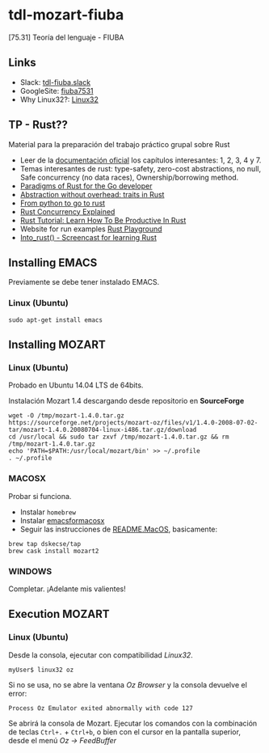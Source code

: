 # tdl-mozart-fiuba
 [75.31] Teoría del lenguaje - FIUBA 

## Links
* Slack: [tdl-fiuba.slack](https://tdl-fiuba.slack.com)
* GoogleSite: [fiuba7531](https://sites.google.com/site/fiuba7531/)
* Why Linux32?: [Linux32](https://gerardnico.com/linux/linux32)

## TP - Rust??

Material para la preparación del trabajo práctico grupal sobre Rust

* Leer de la [documentación oficial](https://doc.rust-lang.org/book/second-edition/foreword.html) los capítulos interesantes: 1, 2, 3, 4 y 7.
* Temas interesantes de rust: type-safety, zero-cost abstractions, no null, Safe concurrency (no data races), Ownership/borrowing method.
* [Paradigms of Rust for the Go developer](https://medium.com/@deckarep/paradigms-of-rust-for-the-go-developer-210f67cd6a29)
* [Abstraction without overhead: traits in Rust](https://blog.rust-lang.org/2015/05/11/traits.html)
* [From python to go to rust](http://tech.allo-media.net/point/of/view/2018/03/22/from-python-to-go-to-rust.html)
* [Rust Concurrency Explained](https://www.youtube.com/watch?v=Dbytx0ivH7Q)
* [Rust Tutorial: Learn How To Be Productive In Rust](https://www.youtube.com/watch?v=waC2wgknY0s)
* Website for run examples [Rust Playground](https://play.rust-lang.org/)
* [Into_rust() - Screencast for learning Rust](http://intorust.com/)


## Installing EMACS
Previamente se debe tener instalado EMACS.

### Linux (Ubuntu)
```
sudo apt-get install emacs
```

## Installing MOZART

### Linux (Ubuntu)
Probado en Ubuntu 14.04 LTS de 64bits.

Instalación Mozart 1.4 descargando desde repositorio en **SourceForge**
```
wget -O /tmp/mozart-1.4.0.tar.gz https://sourceforge.net/projects/mozart-oz/files/v1/1.4.0-2008-07-02-tar/mozart-1.4.0.20080704-linux-i486.tar.gz/download
cd /usr/local && sudo tar zxvf /tmp/mozart-1.4.0.tar.gz && rm /tmp/mozart-1.4.0.tar.gz
echo 'PATH=$PATH:/usr/local/mozart/bin' >> ~/.profile
. ~/.profile
```

### MACOSX
Probar si funciona.

* Instalar `homebrew`
* Instalar [emacsformacosx](https://emacsformacosx.com/)
* Seguir las instrucciones de [README.MacOS](https://github.com/mozart/mozart2/blob/master/README.MacOS.md), basicamente:

```
brew tap dskecse/tap
brew cask install mozart2
```

### WINDOWS
Completar. ¡Adelante mis valientes!

## Execution MOZART

### Linux (Ubuntu)

Desde la consola, ejecutar con compatibilidad *Linux32*.

```
myUser$ linux32 oz
```
Si no se usa, no se abre la ventana *Oz Browser* y la consola devuelve el error:
```
Process Oz Emulator exited abnormally with code 127
```

Se abrirá la consola de Mozart.
Ejecutar los comandos con la combinación de teclas `Ctrl+.` + `Ctrl+b`, o bien con el cursor en la pantalla superior, desde el menú *Oz -> FeedBuffer*
